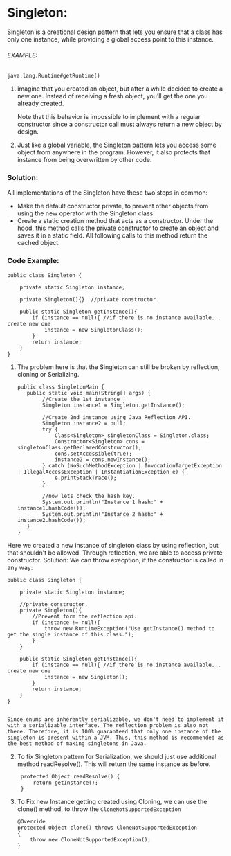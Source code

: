 # Singleton:
Singleton is a creational design pattern that lets you ensure that a class has only one instance, while providing a global access point to this instance.

###### EXAMPLE:
`java.lang.Runtime#getRuntime()`

1. imagine that you created an object, but after a while decided to create a new one. Instead of receiving a fresh object, you’ll get the one you already created.

    Note that this behavior is impossible to implement with a regular constructor       since a constructor call must always return a new object by design.


2. Just like a global variable, the Singleton pattern lets you access some object from anywhere in the program. However, it also protects that instance from being overwritten by other code.

### Solution:
All implementations of the Singleton have these two steps in common:

* Make the default constructor private, to prevent other objects from using the new operator with the Singleton class.
* Create a static creation method that acts as a constructor. Under the hood, this method calls the private constructor to create an object and saves it in a static field. All following calls to this method return the cached object.

### Code Example:

    public class Singleton {

        private static Singleton instance;

        private Singleton(){}  //private constructor.

        public static Singleton getInstance(){
            if (instance == null){ //if there is no instance available... create new one
                instance = new SingletonClass();
            }
            return instance;
        }
    }

1. The problem here is that the Singleton can still be broken by reflection, cloning or Serializing.
    ```
    public class SingletonMain {
       public static void main(String[] args) {
            //Create the 1st instance
            Singleton instance1 = Singleton.getInstance();

            //Create 2nd instance using Java Reflection API.
            Singleton instance2 = null;
            try {
                Class<Singleton> singletonClass = Singleton.class;
                Constructor<Singleton> cons = singletonClass.getDeclaredConstructor();
                cons.setAccessible(true);
                instance2 = cons.newInstance();
            } catch (NoSuchMethodException | InvocationTargetException | IllegalAccessException | InstantiationException e) {
                e.printStackTrace();
            }

            //now lets check the hash key.
            System.out.println("Instance 1 hash:" + instance1.hashCode());
            System.out.println("Instance 2 hash:" + instance2.hashCode());
       }
    }
    ```
Here we created a new instance of singleton class by using reflection, but that shouldn't be allowed. Through reflection,
we are able to access private constructor.
Solution:
We can throw execption, if the constructor is called in any way:
    
    public class Singleton {

        private static Singleton instance;

        //private constructor.
        private Singleton(){
            //Prevent form the reflection api.
            if (instance != null){
                throw new RuntimeException("Use getInstance() method to get the single instance of this class.");
            }
        } 

        public static Singleton getInstance(){
            if (instance == null){ //if there is no instance available... create new one
                instance = new Singleton();
            }
            return instance;
        }
    }
    
    
    Since enums are inherently serializable, we don't need to implement it with a serializable interface. The reflection problem is also not there. Therefore, it is 100% guaranteed that only one instance of the singleton is present within a JVM. Thus, this method is recommended as the best method of making singletons in Java.
    
    
2. To fix Singleton pattern for Serialization, we should just use additional method readResolve(). This will return 
    the same instance as before.
    
    
        protected Object readResolve() {
            return getInstance();
        }
    
    
3. To Fix new Instance getting created using Cloning, we can use the clone() method, to throw the `CloneNotSupportedException`
    ```
    @Override
    protected Object clone() throws CloneNotSupportedException  
    { 
        throw new CloneNotSupportedException(); 
    } 
    
    ```

